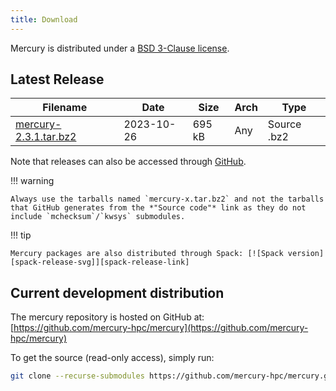```yaml
---
title: Download
---
```


Mercury is distributed under a [BSD 3-Clause license][license].

## Latest Release

Filename                           | Date       | Size    | Arch | Type
---------------------------------- | ---------- | ------- | ---- | -----------
[mercury-2.3.1.tar.bz2][2.3.1] | 2023-10-26 | 695 kB  | Any  | Source .bz2

Note that releases can also be accessed through [GitHub][gh-releases].

!!! warning

    Always use the tarballs named `mercury-x.tar.bz2` and not the tarballs that GitHub generates from the *"Source code"* link as they do not include `mchecksum`/`kwsys` submodules.

!!! tip

    Mercury packages are also distributed through Spack: [![Spack version][spack-release-svg]][spack-release-link]

## Current development distribution

The mercury repository is hosted on GitHub at:
[https://github.com/mercury-hpc/mercury](https://github.com/mercury-hpc/mercury)

To get the source (read-only access), simply run:
```bash
git clone --recurse-submodules https://github.com/mercury-hpc/mercury.git 
```

[license]: https://github.com/mercury-hpc/mercury/blob/master/LICENSE.txt
[2.3.1]: https://github.com/mercury-hpc/mercury/releases/download/v2.3.1/mercury-2.3.1.tar.bz2
[gh-releases]: https://github.com/mercury-hpc/mercury/releases
[spack-release-svg]: https://img.shields.io/spack/v/mercury.svg?style=plastic
[spack-release-link]: https://spack.readthedocs.io/en/latest/package_list.html#mercury
